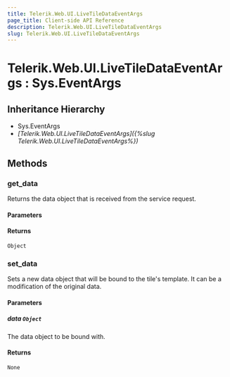 ```yaml
---
title: Telerik.Web.UI.LiveTileDataEventArgs
page_title: Client-side API Reference
description: Telerik.Web.UI.LiveTileDataEventArgs
slug: Telerik.Web.UI.LiveTileDataEventArgs
---
```


# Telerik.Web.UI.LiveTileDataEventArgs : Sys.EventArgs 

## Inheritance Hierarchy

* Sys.EventArgs
* *[Telerik.Web.UI.LiveTileDataEventArgs]({%slug Telerik.Web.UI.LiveTileDataEventArgs%})*


## Methods

### get_data

Returns the data object that is received from the service request. 

#### Parameters

#### Returns

`Object` 

### set_data

Sets a new data object that will be bound to the tile's template. It can be a modification of the original data. 

#### Parameters

##### data `Object`

The data object to be bound with.

#### Returns

`None` 





